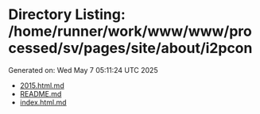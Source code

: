 # Directory Listing: /home/runner/work/www/www/processed/sv/pages/site/about/i2pcon
Generated on: Wed May  7 05:11:24 UTC 2025

- [2015.html.md](2015.html.md)
- [README.md](README.md)
- [index.html.md](index.html.md)
